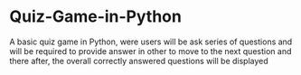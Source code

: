 # Quiz-Game-in-Python
A basic quiz game in Python, were users will be ask series of questions and will be required to provide answer in other to move to the next question and there after, the overall correctly answered questions will be displayed
